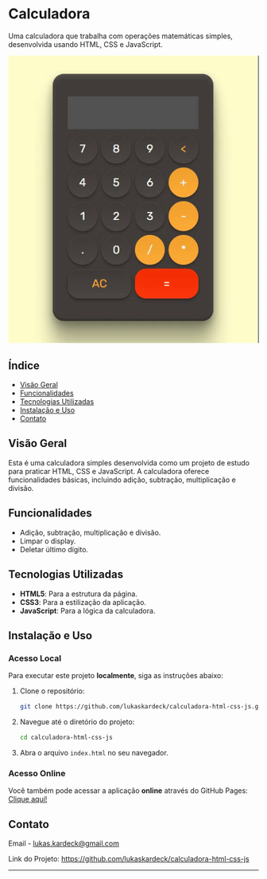 # Calculadora

Uma calculadora que trabalha com operações matemáticas simples, desenvolvida usando HTML, CSS e JavaScript.

![Calculadora Screenshot](./assets/calculadora-somando.gif)

## Índice

- [Visão Geral](#visão-geral)
- [Funcionalidades](#funcionalidades)
- [Tecnologias Utilizadas](#tecnologias-utilizadas)
- [Instalação e Uso](#instalação-e-uso)
- [Contato](#contato)

## Visão Geral

Esta é uma calculadora simples desenvolvida como um projeto de estudo para praticar HTML, CSS e JavaScript. A calculadora oferece funcionalidades básicas, incluindo adição, subtração, multiplicação e divisão.

## Funcionalidades

- Adição, subtração, multiplicação e divisão.
- Limpar o display.
- Deletar último dígito.

## Tecnologias Utilizadas

- **HTML5**: Para a estrutura da página.
- **CSS3**: Para a estilização da aplicação.
- **JavaScript**: Para a lógica da calculadora.

## Instalação e Uso

### Acesso Local
Para executar este projeto **localmente**, siga as instruções abaixo:

1. Clone o repositório:
    ```bash
    git clone https://github.com/lukaskardeck/calculadora-html-css-js.git
    ```

2. Navegue até o diretório do projeto:
    ```bash
    cd calculadora-html-css-js
    ```

3. Abra o arquivo `index.html` no seu navegador.

### Acesso Online

Você também pode acessar a aplicação **online** através do GitHub Pages: [Clique aqui!](https://lukaskardeck.github.io/calculadora-html-css-js/)

## Contato

Email - lukas.kardeck@gmail.com

Link do Projeto: https://github.com/lukaskardeck/calculadora-html-css-js

---